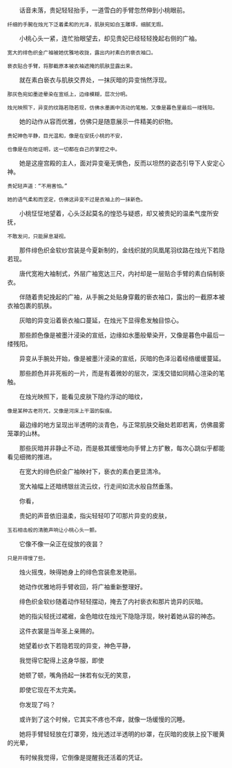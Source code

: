 　　话音未落，贵妃轻轻抬手，一道雪白的手臂忽然伸到小桃眼前。

    纤细的手腕在烛光下泛着柔和的光泽，肌肤宛如白玉雕琢，细腻无瑕。

　　小桃心头一紧，连忙抬眼望去，却见贵妃已经轻轻挽起右侧的广袖。

    宽大的绯色织金广袖被她优雅地收拢，露出内衬素白的亵衣袖口。
    
    亵衣贴合手臂，将那截原本被衣袖遮掩的肌肤显露出来。

　　就在素白亵衣与肌肤交界处，一抹灰暗的异变悄然浮现。

    那灰色宛如墨迹晕染在宣纸上，边缘模糊，层次分明。
    
    烛光映照下，异变的纹路若隐若现，仿佛水墨画中流动的笔触，又像是暮色里最后一缕残阳。

　　她的动作从容而优雅，仿佛只是随意展示一件精美的织物。
    
    贵妃神色平静，目光温和，像是在安抚小桃的不安，
    
    也像是在向她证明，这一切都在自己的掌控之中。

　　她是这座宫殿的主人，面对异变毫无惧色，反而以坦然的姿态引导下人安定心神。

    贵妃轻声道：“不用害怕。”
    
    她的语气柔和而坚定，仿佛这异变不过是衣袖上的一抹新色。

　　小桃怔怔地望着，心头泛起莫名的惶恐与疑惑，却又被贵妃的温柔气度所安抚，

    不敢发问，只能屏息凝视。

　　那件绯色织金软纱宫装是今夏新制的，金线织就的凤凰尾羽纹路在烛光下若隐若现。

　　唐代宽袍大袖制式，外层广袖宽达三尺，内衬却是一层贴合手臂的素白绢制亵衣。

　　伴随着贵妃挽起的广袖，从手腕之处贴身穿戴的亵衣袖口，露出的一截原本被衣袖包裹的肌肤。

　　灰暗的异变沿着亵衣袖口蔓延，在烛光下显得愈发触目惊心。

　　那些颜色像是被墨汁浸染的宣纸，边缘如水墨般晕染开，又像是暮色中最后一缕残阳。

　　异变从手腕处开始，像是被墨汁浸染的宣纸，灰暗的色泽沿着经络缓缓蔓延。

　　那些颜色并非死板的一片，而是有着微妙的层次，深浅交错如同精心渲染的笔触。

　　在烛光映照下，能看见皮肤下隐约浮动的暗纹，

    像是某种古老符咒，又像是河床上干涸的裂痕。

　　最边缘的地方呈现出半透明的淡青色，与正常肌肤交融处若即若离，仿佛晨雾笼罩的山林。

　　那些灰暗并非静止不动，而是极其缓慢地向手臂上方扩散，每次心跳似乎都能看见细微的推进。

　　在宽大的绯色织金广袖映衬下，亵衣的素白更显清冷。

　　宽大袖幅上还暗绣银丝流云纹，行走间如流水般自然垂落。

　　你看，

　　贵妃的声音依旧温柔，指尖轻轻叩了叩那片异变的皮肤，

    玉石相击般的清脆声响让小桃心头一颤。

　　它像不像一朵正在绽放的夜昙？

    只是开得慢了些。

　　烛火摇曳，映得她身上的绯色宫装愈发艳丽。

　　她动作优雅地将手臂收回，将广袖重新整理好。

　　绯色织金软纱随着动作轻轻摆动，掩去了内衬亵衣和那片诡异的灰暗。

　　她的指尖轻抚过裙裾，金色暗纹在烛光下隐隐浮现，映衬着她从容的神态。

　　这件衣裳是当年圣上亲赐的。

　　她望着纱衣下若隐若现的异变，神色平静，

　　我觉得它配得上这身华服，即使

　　她顿了顿，嘴角扬起一抹若有似无的笑意，

　　即使它现在不太完美。

　　你发现了吗？

　　或许到了这个时候，它其实不疼也不痒，就像一场缓慢的沉睡。

　　她将手臂轻轻放在灯罩旁，烛光透过半透明的纱罩，在灰暗的皮肤上投下暖黄的光晕，

　　有时候我觉得，它倒像是提醒我还活着的凭证。